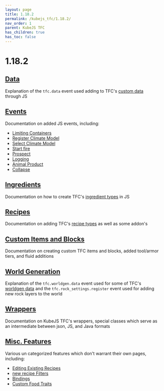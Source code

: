 ```yaml
---
layout: page
title: 1.18.2
permalink: /kubejs_tfc/1.18.2/
nav_order: 1
parent: KubeJS TFC
has_children: true
has_toc: false
---
```


# 1.18.2

## [Data](data/)

Explanation of the `tfc.data` event used adding to TFC's [custom data](https://terrafirmacraft.github.io/Documentation/1.18.x/data/custom/) through JS

## [Events](events/)

Documentation on added JS events, including:

- [Limiting Containers](events/#limiting-containers)
- [Register Climate Model](events/#register-climate-model)
- [Select Climate Model](events/#select-climate-model)
- [Start fire](events/#start-fire)
- [Prospect](events/#prospect)
- [Logging](events/#logging)
- [Animal Product](events/#animal-product)
- [Collapse](events/#collapse)

## [Ingredients](ingredients/)

Documentation on how to create TFC's [ingredient types](https://terrafirmacraft.github.io/Documentation/1.18.x/data/ingredients/) in JS

## [Recipes](recipes/)

Documentation on adding TFC's [recipe types](https://terrafirmacraft.github.io/Documentation/1.20.x/data/recipes/) as well as some addon's

## [Custom Items and Blocks](items-and-blocks/)

Documentation on creating custom TFC items and blocks, added tool/armor tiers, and fluid additions

## [World Generation](worldgen/)

Explanation of the `tfc.worldgen.data` event used for some of TFC's [worldgen data](https://terrafirmacraft.github.io/Documentation/1.18.x/worldgen/) and the `tfc.rock_settings.register` event used for adding new rock layers to the world

## [Wrappers](wrappers/)

Documentation on KubeJS TFC's wrappers, special classes which serve as an intermediate between json, JS, and Java formats

## [Misc. Features](misc/)

Various un categorized features which don't warrant their own pages, including:

- [Editing Existing Recipes](misc/#editing-existing-recipes)
- [new recipe Filters](misc/#new-recipe-filters)
- [Bindings](misc/#bindings)
- [Custom Food Traits](misc/#custom-food-traits)